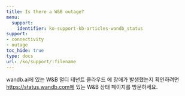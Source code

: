 ```yaml
---
title: Is there a W&B outage?
menu:
  support:
    identifier: ko-support-kb-articles-wandb_status
support:
- connectivity
- outage
toc_hide: true
type: docs
url: /ko/support/:filename
---
```


wandb.ai에 있는 W&B 멀티 테넌트 클라우드 에 장애가 발생했는지 확인하려면 https://status.wandb.com에 있는 W&B 상태 페이지를 방문하세요.

